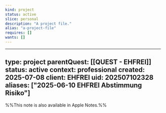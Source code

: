 ```yaml
---
kind: project
status: active
slice: personal
description: "A project file."
alias: "a-project-file"
requires: []
wants: []
---
```

---
type: project
parentQuest: [[QUEST - EHFREI]]
status: active
context: professional
created: 2025-07-08
client: EHFREI
uid: 202507102328
aliases: ["2025-06-10 EHFREI Abstimmung Risiko"]
---

%%This note is also available in Apple Notes.%%
